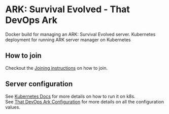 # ARK: Survival Evolved - That DevOps Ark

Docker build for managing an ARK: Survival Evolved server.
Kubernetes deployment for running ARK server manager on Kubernetes

## How to join

Checkout the [Joining instructions](./docs/how-to-join.md) on how to join.

## Server configuration

See [Kubernetes Docs](./docs/kubernetes/arkmanager/readme.md) for more details on how to run it on k8s. <br/>
See [That DevOps Ark Configuration](./docs/kubernetes/arkmanager/configmap.yaml) for more details on all the configuration values. <br/>

